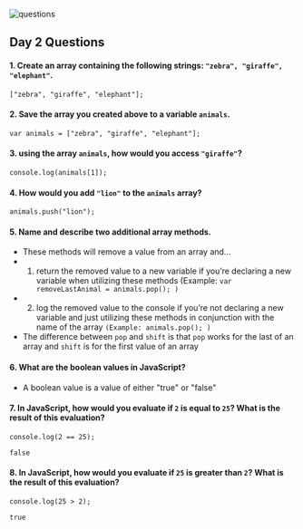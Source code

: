 ![questions](https://citydadsgroup.com/nyc/wp-content/uploads/sites/2/2017/06/questions-scrabble.jpg)

## Day 2 Questions

#### 1. Create an array containing the following strings: `"zebra", "giraffe", "elephant"`.
```
["zebra", "giraffe", "elephant"];
```
#### 2. Save the array you created above to a variable `animals`.
```
var animals = ["zebra", "giraffe", "elephant"];
```
#### 3. using the array `animals`, how would you access `"giraffe"`?
```
console.log(animals[1]);
```
#### 4. How would you add `"lion"` to the `animals` array?
```
animals.push("lion");
```
#### 5. Name and describe two additional array methods.

- These methods will remove a value from an array and...
- 1. return the removed value to a new variable if you’re declaring a new variable when utilizing these methods
(Example: `var removeLastAnimal = animals.pop(); )`
- 2. log the removed value to the console if you’re not declaring a new variable and just utilizing these methods in conjunction with the name of the array `(Example: animals.pop(); )`
- The difference between `pop` and `shift` is that `pop` works for the last of an array and `shift` is for the first value of an array

#### 6. What are the boolean values in JavaScript?
- A boolean value is a value of either "true" or "false"
#### 7. In JavaScript, how would you evaluate if `2` is equal to `25`? What is the result of this evaluation?
```
console.log(2 == 25);

false
```
#### 8. In JavaScript, how would you evaluate if `25` is greater than `2`? What is the result of this evaluation?
```
console.log(25 > 2);

true
```
